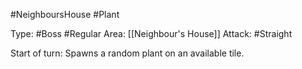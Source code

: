 #NeighboursHouse #Plant

Type: #Boss #Regular
Area: [[Neighbour's House]]
Attack: #Straight

Start of turn: Spawns a random plant on an available tile.